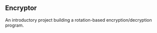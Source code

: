 Encryptor
------------------------------------------------
An introductory project building a rotation-based encryption/decryption program.

